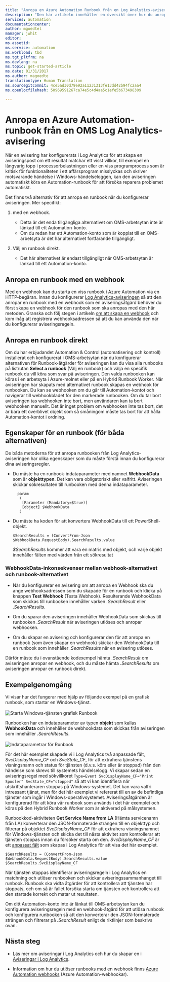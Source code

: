 ```yaml
---
title: "Anropa en Azure Automation Runbook från en Log Analytics-avisering |Microsoft Docs"
description: "Den här artikeln innehåller en översikt över hur du anropar en Automation-runbook från en Microsoft OMS-avisering i Log Analytics."
services: automation
documentationcenter: 
author: mgoedtel
manager: jwhit
editor: 
ms.assetid: 
ms.service: automation
ms.workload: tbd
ms.tgt_pltfrm: na
ms.devlang: na
ms.topic: get-started-article
ms.date: 01/31/2017
ms.author: magoedte
translationtype: Human Translation
ms.sourcegitcommit: 4ce5ad30d79e92a11231313fe13dd42b94fc2aa4
ms.openlocfilehash: 50969591267ca74e5c4d4aa5c1efe5b673498309

---
```


# <a name="calling-an-azure-automation-runbook-from-an-oms-log-analytics-alert"></a>Anropa en Azure Automation-runbook från en OMS Log Analytics-avisering

När en avisering har konfigurerats i Log Analytics för att skapa en aviseringspost om ett resultat matchar ett visst villkor, till exempel en långvarig topp i processorbelastningen eller en viss programprocess som är kritisk för funktionaliteten i ett affärsprogram misslyckas och skriver motsvarande händelse i Windows-händelseloggen, kan den aviseringen automatiskt köra en Automation-runbook för att försöka reparera problemet automatiskt.  

Det finns två alternativ för att anropa en runbook när du konfigurerar aviseringen.  Mer specifikt:

1. med en webhook.
   * Detta är det enda tillgängliga alternativet om OMS-arbetsytan inte är länkad till ett Automation-konto.
   * Om du redan har ett Automation-konto som är kopplat till en OMS-arbetsyta är det här alternativet fortfarande tillgängligt.  

2. Välj en runbook direkt.
   * Det här alternativet är endast tillgängligt när OMS-arbetsytan är länkad till ett Automation-konto.  

## <a name="calling-a-runbook-using-a-webhook"></a>Anropa en runbook med en webhook

Med en webhook kan du starta en viss runbook i Azure Automation via en HTTP-begäran.  Innan du konfigurerar [Log Analytics-aviseringen](../log-analytics/log-analytics-alerts.md#creating-an-alert-rule) så att den anropar en runbook med en webhook som en aviseringsåtgärd behöver du först skapa en webhook för den runbook som ska anropas med den här metoden.  Granska och följ stegen i artikeln [om att skapa en webhook](automation-webhooks.md#creating-a-webhook) och kom ihåg att registrera webhooksadressen så att du kan använda den när du konfigurerar aviseringsregeln.   

## <a name="calling-a-runbook-directly"></a>Anropa en runbook direkt

Om du har erbjudandet Automation & Control (automatisering och kontroll) installerat och konfigurerat i OMS-arbetsytan när du konfigurerar alternativen för Runbook-åtgärder för aviseringen kan du visa alla runbooks på listrutan **Select a runbook** (Välj en runbook) och välja en specifik runbook du vill köra som svar på aviseringen.  Den valda runbooken kan köras i en arbetsyta i Azure-molnet eller på en Hybrid Runbook Worker.  När aviseringen har skapats med alternativet runbook skapas en webhook för runbooken.  Du kan se webhooken om du går till Automation-kontot och navigerar till webhookbladet för den markerade runbooken.  Om du tar bort aviseringen tas webhooken inte bort, men användaren kan ta bort webhooken manuellt.  Det är inget problem om webhooken inte tas bort, det är bara ett överblivet objekt som så småningom måste tas bort för att hålla Automation-kontot i ordning.  

## <a name="characteristics-of-a-runbook-for-both-options"></a>Egenskaper för en runbook (för båda alternativen)

De båda metoderna för att anropa runbooken från Log Analytics-aviseringen har olika egenskaper som du måste förstå innan du konfigurerar dina aviseringsregler.  

* Du måste ha en runbook-indataparameter med namnet **WebhookData** som är **objekttypen**.  Det kan vara obligatoriskt eller valfritt.  Aviseringen skickar sökresultaten till runbooken med denna indataparameter.

        param  
         (  
          [Parameter (Mandatory=$true)]  
          [object] $WebhookData  
         )
  
*  Du måste ha koden för att konvertera WebhookData till ett PowerShell-objekt.

    `$SearchResults = (ConvertFrom-Json $WebhookData.RequestBody).SearchResults.value`

    *$SearchResults* kommer att vara en matris med objekt, och varje objekt innehåller fälten med värden från ett sökresultat

### <a name="webhookdata-inconsistencies-between-the-webhook-option-and-runbook-option"></a>WebhookData-inkonsekvenser mellan webhook-alternativet och runbook-alternativet 

* När du konfigurerar en avisering om att anropa en Webhook ska du ange webhooksadressen som du skapade för en runbook och klicka på knappen **Test Webhook** (Testa Webhook).  Resulterande WebhookData som skickas till runbooken innehåller varken *.SearchResult* eller *.SearchResults*.

*  Om du sparar den aviseringen innehåller WebhookData som skickas till runbooken *.SearchResult* när aviseringen utlöses och anropar webhooken.
* Om du skapar en avisering och konfigurerar den för att anropa en runbook (som även skapar en webhook) skickar den WebhookData till en runbook som innehåller *.SearchResults* när en avisering utlöses.

Därför måste du i ovanstående kodexempel hämta *.SearchResult* om aviseringen anropar en webhook, och du måste hämta *.SearchResults* om aviseringen anropar en runbook direkt.

## <a name="example-walkthrough"></a>Exempelgenomgång 

Vi visar hur det fungerar med hjälp av följande exempel på en grafisk runbook, som startar en Windows-tjänst.<br><br> ![Starta Windows-tjänsten grafisk Runbook](media/automation-invoke-runbook-from-omsla-alert/automation-runbook-restartservice.png)<br>

Runbooken har en indataparameter av typen **objekt** som kallas **WebhookData** och innehåller de webhookdata som skickas från aviseringen som innehåller *.SearchResults*.<br><br> ![Indataparametrar för Runbook](media/automation-invoke-runbook-from-omsla-alert/automation-runbook-restartservice-inputparameter.png)<br>

För det här exemplet skapade vi i Log Analytics två anpassade fält, *SvcDisplayName_CF* och *SvcState_CF*, för att extrahera tjänstens visningsnamn och status för tjänsten (d.v.s. körs eller är stoppad) från den händelse som skrevs till systemets händelselogg.  Vi skapar sedan en aviseringsregel med sökvillkoret `Type=Event SvcDisplayName_CF="Print Spooler" SvcState_CF="stopped"` så att vi kan identifiera när utskriftshanteraren stoppas på Windows-systemet.  Det kan vara valfri intressant tjänst, men för det här exemplet vi refererat till en av de befintliga tjänster som ingår i Windows-operativsystemet.  Aviseringsåtgärden är konfigurerad för att köra vår runbook som används i det här exemplet och köras på den Hybrid Runbook Worker som är aktiverad på målsystemen.   

Runbookkod-aktiviteten **Get Service Name from LA** (Hämta servicenamn från LA) konverterar den JSON-formaterade strängen till en objekttyp och filtrerar på objektet *SvcDisplayName_CF* för att extrahera visningsnamnet för Windows-tjänsten och skicka det till nästa aktivitet som kontrollerar att tjänsten stoppas innan du försöker starta om den.  *SvcDisplayName_CF* är ett [anpassat fält](../log-analytics/log-analytics-custom-fields.md) som skapas i Log Analytics för att visa det här exemplet.

    $SearchResults = (ConvertFrom-Json $WebhookData.RequestBody).SearchResults.value
    $SearchResults.SvcDisplayName_CF  

När tjänsten stoppas identifierar aviseringsregeln i Log Analytics en matchning och utlöser runbooken och skickar aviseringssammanhanget till runbook. Runbook ska vidta åtgärder för att kontrollera att tjänsten har stoppats, och om så är fallet försöka starta om tjänsten och kontrollera att den startade korrekt och matar ut resultaten.     

Om ditt Automation-konto inte är länkat till OMS-arbetsytan kan du konfigurera aviseringsregeln med en webhook-åtgärd för att utlösa runbook och konfigurera runbooken så att den konverterar den JSON-formaterade strängen och filtrerar på *.SearchResult* enligt de riktlinjer som beskrivs ovan.    

## <a name="next-steps"></a>Nästa steg

* Läs mer om aviseringar i Log Analytics och hur du skapar en i [Aviseringar i Log Analytics](../log-analytics/log-analytics-alerts.md).

* Information om hur du utlöser runbooks med en webhook finns [Azure Automation webhooks](automation-webhooks.md) (Azure Automation-webhookar).



<!--HONumber=Feb17_HO2-->


